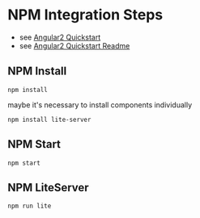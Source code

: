 # NPM Integration Steps

- see [Angular2 Quickstart](https://angular.io/docs/ts/latest/quickstart.html#!#prereq)
- see [Angular2 Quickstart Readme](https://github.com/angular/quickstart/blob/master/README.md)

## NPM Install 

```
npm install
```

maybe it's necessary to install components individually

```
npm install lite-server 
```

## NPM Start

```
npm start
```

## NPM LiteServer 

```
npm run lite
```